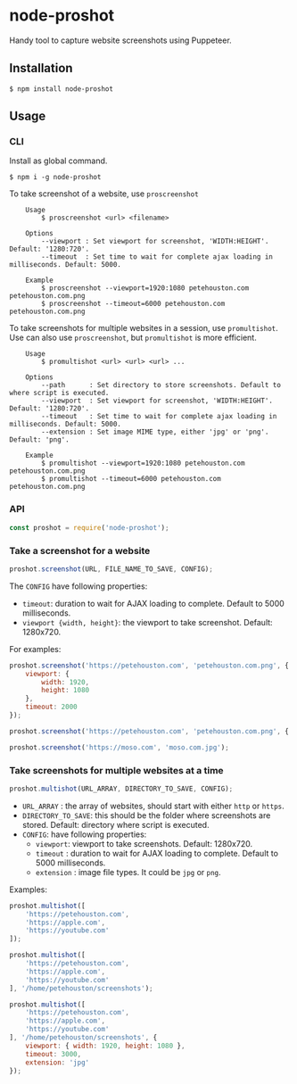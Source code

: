 # node-proshot

Handy tool to capture website screenshots using Puppeteer.

## Installation

```
$ npm install node-proshot
```

## Usage

### CLI

Install as global command.

```
$ npm i -g node-proshot
```

To take screenshot of a website, use `proscreenshot`

```
    Usage
        $ proscreenshot <url> <filename> 

    Options
        --viewport : Set viewport for screenshot, 'WIDTH:HEIGHT'. Default: '1280:720'.
        --timeout  : Set time to wait for complete ajax loading in milliseconds. Default: 5000.

    Example
        $ proscreenshot --viewport=1920:1080 petehouston.com petehouston.com.png
        $ proscreenshot --timeout=6000 petehouston.com petehouston.com.png
```

To take screenshots for multiple websites in a session, use `promultishot`. Use can also use `proscreenshot`, but `promultishot` is more efficient.

```
    Usage
        $ promultishot <url> <url> <url> ... 

    Options
        --path      : Set directory to store screenshots. Default to where script is executed.
        --viewport  : Set viewport for screenshot, 'WIDTH:HEIGHT'. Default: '1280:720'.
        --timeout   : Set time to wait for complete ajax loading in milliseconds. Default: 5000.
        --extension : Set image MIME type, either 'jpg' or 'png'. Default: 'png'.

    Example
        $ promultishot --viewport=1920:1080 petehouston.com petehouston.com.png
        $ promultishot --timeout=6000 petehouston.com petehouston.com.png
```


### API
```js
const proshot = require('node-proshot');
```


### Take a screenshot for a website

```js
proshot.screenshot(URL, FILE_NAME_TO_SAVE, CONFIG);
```

The `CONFIG` have following properties:

* `timeout`: duration to wait for AJAX loading to complete. Default to 5000 milliseconds.
* `viewport {width, height}`: the viewport to take screenshot. Default: 1280x720.

For examples:

```js
proshot.screenshot('https://petehouston.com', 'petehouston.com.png', { 
    viewport: { 
        width: 1920,
        height: 1080
    },
    timeout: 2000 
});

proshot.screenshot('https://petehouston.com', 'petehouston.com.png', { timeout: 2000 });

proshot.screenshot('https://moso.com', 'moso.com.jpg');
```

### Take screenshots for multiple websites at a time

```js
proshot.multishot(URL_ARRAY, DIRECTORY_TO_SAVE, CONFIG);
```

* `URL_ARRAY` : the array of websites, should start with either `http` or `https`.
* `DIRECTORY_TO_SAVE`: this should be the folder where screenshots are stored. Default: directory where script is executed.
* `CONFIG`: have following properties:
  * `viewport`: viewport to take screenshots. Default: 1280x720.
  * `timeout` : duration to wait for AJAX loading to complete. Default to 5000 milliseconds.
  * `extension` : image file types. It could be `jpg` or `png`.

Examples:

```js
proshot.multishot([
    'https://petehouston.com',
    'https://apple.com',
    'https://youtube.com'
]);

proshot.multishot([
    'https://petehouston.com',
    'https://apple.com',
    'https://youtube.com'
], '/home/petehouston/screenshots');

proshot.multishot([
    'https://petehouston.com',
    'https://apple.com',
    'https://youtube.com'
], '/home/petehouston/screenshots', {
    viewport: { width: 1920, height: 1080 },
    timeout: 3000,
    extension: 'jpg'
});
```